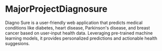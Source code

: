 # MajorProjectDiagnosure
Diagno Sure is a user-friendly web application that predicts medical conditions like diabetes, heart disease, Parkinson's disease, and breast cancer based on user-input health data. Leveraging pre-trained machine learning models, it provides personalized predictions and actionable health suggesions.
